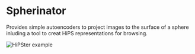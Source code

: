 # Spherinator

Provides simple autoencoders to project images to the surface of a sphere inluding a tool to creat HiPS representations for browsing.

![HiPSter example](efigi.png "Example of autoencoded HiPS tiling for efigi data of nearby galaxies in SDSS")
